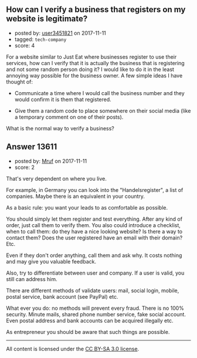 ## How can I verify a business that registers on my website is legitimate?

- posted by: [user3451821](https://stackexchange.com/users/4215462/user3451821) on 2017-11-11
- tagged: `tech-company`
- score: 4

For a website similar to Just Eat where businesses register to use their services, how can I verify that it is actually the business that is registering and not some random person doing it? I would like to do it in the least annoying way possible for the business owner. A few simple ideas I have thought of:

- Communicate a time where I would call the business number and they would confirm it is them that registered.

- Give them a random code to place somewhere on their social media (like a temporary comment on one of their posts).

What is the normal way to verify a business?


## Answer 13611

- posted by: [Mruf](https://stackexchange.com/users/3246202/mruf) on 2017-11-11
- score: 2

That's very dependent on where you live.

For example, in Germany you can look into the "Handelsregister", a list of companies. Maybe there is an equivalent in your country.

As a basic rule: you want your leads to as comfortable as possible.

You should simply let them register and test everything. After any kind of order, just call them to verify them. You also could introduce a checklist, when to call them: do they have a nice looking website? Is there a way to contact them? Does the user registered have an email with their domain? Etc.

Even if they don't order anything, call them and ask why. It costs nothing and may give you valuable feedback.

Also, try to differentiate between user and company. If a user is valid, you still can address him.

There are different methods of validate users: mail, social login, mobile, postal service, bank account (see PayPal) etc.

What ever you do: no methods will prevent every fraud. There is no 100% security. Minute mails, shared phone number service, fake social account. Even postal address and bank accounts can be acquired illegally etc.

As entrepreneur you should be aware that such things are possible. 



---

All content is licensed under the [CC BY-SA 3.0 license](https://creativecommons.org/licenses/by-sa/3.0/).
